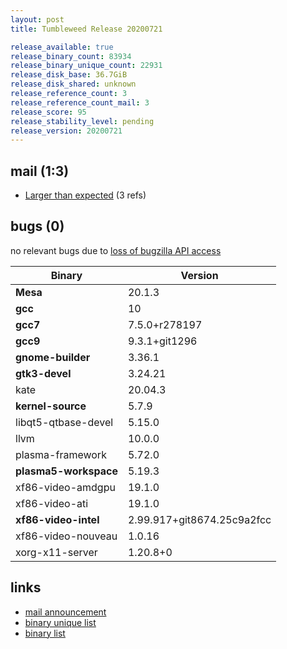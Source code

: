 ```yaml
---
layout: post
title: Tumbleweed Release 20200721

release_available: true
release_binary_count: 83934
release_binary_unique_count: 22931
release_disk_base: 36.7GiB
release_disk_shared: unknown
release_reference_count: 3
release_reference_count_mail: 3
release_score: 95
release_stability_level: pending
release_version: 20200721
---
```


## mail (1:3)

- [Larger than expected](https://lists.opensuse.org/opensuse-factory/2020-07/msg00394.html) (3 refs)

## bugs (0)

<!--more-->

no relevant bugs due to [loss of bugzilla API access](https://bugzilla.opensuse.org/show_bug.cgi?id=1157722)

Binary | Version
--- | ---
**Mesa** | 20.1.3
**gcc** | 10
**gcc7** | 7.5.0+r278197
**gcc9** | 9.3.1+git1296
**gnome-builder** | 3.36.1
**gtk3-devel** | 3.24.21
kate | 20.04.3
**kernel-source** | 5.7.9
libqt5-qtbase-devel | 5.15.0
llvm | 10.0.0
plasma-framework | 5.72.0
**plasma5-workspace** | 5.19.3
xf86-video-amdgpu | 19.1.0
xf86-video-ati | 19.1.0
**xf86-video-intel** | 2.99.917+git8674.25c9a2fcc
xf86-video-nouveau | 1.0.16
xorg-x11-server | 1.20.8+0

## links

- [mail announcement](https://lists.opensuse.org/opensuse-factory/2020-07/msg00393.html)
- [binary unique list](http://download.opensuse.org/history/20200721/rpm.unique.list)
- [binary list](http://download.opensuse.org/history/20200721/rpm.list)
